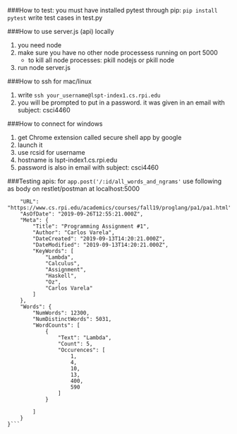 ###How to test:
you must have installed pytest through pip:
```pip install pytest```
write test cases in test.py


###How to use server.js (api) locally
1. you need node
2. make sure you have no other node processess running on port 5000
	- to kill all node processes:  pkill nodejs or pkill node
3. run node server.js

###How to ssh for mac/linux
1. write ```ssh your_username@lspt-index1.cs.rpi.edu```
2. you will be prompted to put in a password. it was given in an email with subject: csci4460

###How to connect for windows
1. get Chrome extension called secure shell app by google
2. launch it
3. use rcsid for username
4. hostname is lspt-index1.cs.rpi.edu
5. password is also in email with subject: csci4460

###Testing apis:
for ```app.post('/:id/all_words_and_ngrams'```
use following as body on restlet/postman at localhost:5000
```{
    "URL": "https://www.cs.rpi.edu/academics/courses/fall19/proglang/pa1/pa1.html",
    "AsOfDate": "2019-09-26T12:55:21.000Z",
    "Meta": {
        "Title": "Programming Assignment #1",
        "Author": "Carlos Varela",
        "DateCreated": "2019-09-13T14:20:21.000Z",
        "DateModified": "2019-09-13T14:20:21.000Z",
        "KeyWords": [
            "Lambda",
            "Calculus",
            "Assignment",
            "Haskell",
            "Oz",
            "Carlos Varela"
        ]
    },
    "Words": {
        "NumWords": 12300,
        "NumDistinctWords": 5031,
        "WordCounts": [
            {
                "Text": "Lambda",
                "Count": 5,
                "Occurences": [
                    1,
                    4,
                    10,
                    13,
                    400,
                    590
                ]
            }
            
        ]
    }
}```